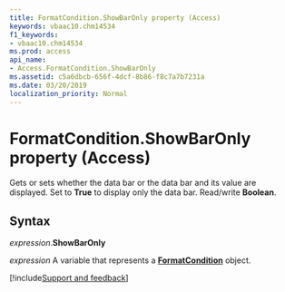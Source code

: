 ```yaml
---
title: FormatCondition.ShowBarOnly property (Access)
keywords: vbaac10.chm14534
f1_keywords:
- vbaac10.chm14534
ms.prod: access
api_name:
- Access.FormatCondition.ShowBarOnly
ms.assetid: c5a6dbcb-656f-4dcf-8b86-f8c7a7b7231a
ms.date: 03/20/2019
localization_priority: Normal
---
```



# FormatCondition.ShowBarOnly property (Access)

Gets or sets whether the data bar or the data bar and its value are displayed. Set to **True** to display only the data bar. Read/write **Boolean**.


## Syntax

_expression_.**ShowBarOnly**

_expression_ A variable that represents a **[FormatCondition](Access.FormatCondition.md)** object.



[!include[Support and feedback](~/includes/feedback-boilerplate.md)]